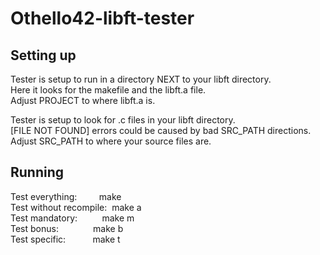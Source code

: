# Othello42-libft-tester



## Setting up
Tester is setup to run in a directory NEXT to your libft directory.  
Here it looks for the makefile and the libft.a file.  
Adjust PROJECT to where libft.a is.  

Tester is setup to look for .c files in your libft directory.  
[FILE NOT FOUND] errors could be caused by bad SRC_PATH directions.  
Adjust SRC_PATH to where your source files are.  



## Running
Test everything:         make  
Test without recompile:  make a  
Test mandatory:          make m  
Test bonus:              make b  
Test specific:           make t
<!-- Adjust TEST (number can be found in h_function_names.h)   -->
